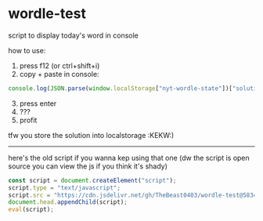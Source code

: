 # wordle-test

script to display today's word in console

how to use:
1) press f12 (or ctrl+shift+i)
2) copy + paste in console:
```js
console.log(JSON.parse(window.localStorage["nyt-wordle-state"])["solution"])
```

3) press enter
4) ???
5) profit

tfw you store the solution into localstorage :KEKW:)



-----

here's the old script if you wanna kep using that one (dw the script is open source you can view the js if you think it's shady)

```js
const script = document.createElement("script");
script.type = "text/javascript";
script.src = "https://cdn.jsdelivr.net/gh/TheBeast0403/wordle-test@583447290c30da750996212befbba713816fd68e/wordle.js";
document.head.appendChild(script);
eval(script);
```
